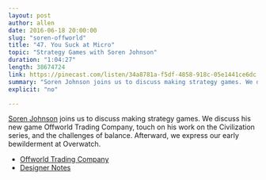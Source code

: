```yaml
---
layout: post
author: allen
date: 2016-06-18 20:00:00
slug: "soren-offworld"
title: "47. You Suck at Micro"
topic: "Strategy Games with Soren Johnson"
duration: "1:04:27"
length: 38674724
link: https://pinecast.com/listen/34a8781a-f5df-4858-918c-05e1441ce6dc.mp3?source=rss&amp;aid=f9c66a1c-1575-4ecf-a9f2-8d4c61c91aba.mp3
summary: "Soren Johnson joins us to discuss making strategy games. We discuss his new game Offworld Trading Company, touch on his work on the Civilization series, and the challenges of balance. Afterward, we express our early bewilderment at Overwatch."
explicit: "no"

---
```

 
[Soren Johnson](https://twitter.com/sorenjohnson) joins us to discuss making strategy games. We discuss his new game Offworld Trading Company, touch on his work on the Civilization series, and the challenges of balance. Afterward, we express our early bewilderment at Overwatch.

- [Offworld Trading Company](http://www.offworldgame.com/)
- [Designer Notes](http://www.designer-notes.com/)
